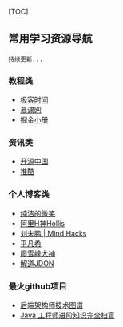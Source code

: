 [TOC]
## 常用学习资源导航
```
持续更新...
```

### 教程类

- [极客时间](https://time.geekbang.org/)
- [慕课网](https://www.imooc.com/)
- [掘金小册](https://juejin.im/books)

### 资讯类

- [开源中国](https://www.oschina.net/)
- [推酷](https://www.tuicool.com/)

### 个人博客类

- [纯洁的微笑](http://ityouknow.com/)
- [阿里H神Hollis](https://www.hollischuang.com/)
- [刘未鹏 | Mind Hacks](http://mindhacks.cn/)
- [平凡希](https://www.cnblogs.com/xiaoxi/)
- [廖雪峰大神](https://www.liaoxuefeng.com/)
- [解道JDON](https://www.jdon.com/)

### 最火github项目

- [后端架构师技术图谱](https://github.com/xingshaocheng/architect-awesome)
- [Java 工程师进阶知识完全扫盲](https://github.com/doocs/advanced-java)
